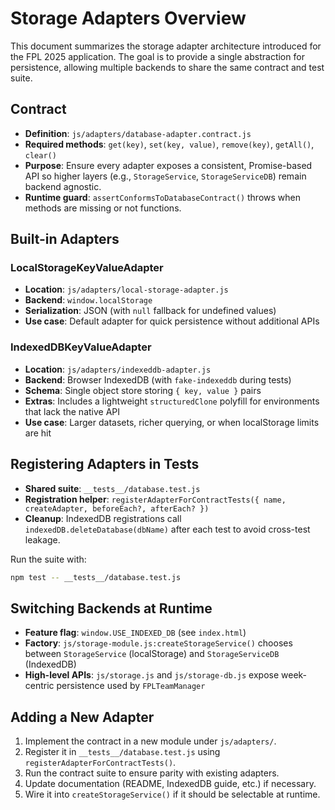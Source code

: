 # Storage Adapters Overview

This document summarizes the storage adapter architecture introduced for the FPL 2025 application. The goal is to provide a single abstraction for persistence, allowing multiple backends to share the same contract and test suite.

## Contract

- **Definition**: `js/adapters/database-adapter.contract.js`
- **Required methods**: `get(key)`, `set(key, value)`, `remove(key)`, `getAll()`, `clear()`
- **Purpose**: Ensure every adapter exposes a consistent, Promise-based API so higher layers (e.g., `StorageService`, `StorageServiceDB`) remain backend agnostic.
- **Runtime guard**: `assertConformsToDatabaseContract()` throws when methods are missing or not functions.

## Built-in Adapters

### LocalStorageKeyValueAdapter

- **Location**: `js/adapters/local-storage-adapter.js`
- **Backend**: `window.localStorage`
- **Serialization**: JSON (with `null` fallback for undefined values)
- **Use case**: Default adapter for quick persistence without additional APIs

### IndexedDBKeyValueAdapter

- **Location**: `js/adapters/indexeddb-adapter.js`
- **Backend**: Browser IndexedDB (with `fake-indexeddb` during tests)
- **Schema**: Single object store storing `{ key, value }` pairs
- **Extras**: Includes a lightweight `structuredClone` polyfill for environments that lack the native API
- **Use case**: Larger datasets, richer querying, or when localStorage limits are hit

## Registering Adapters in Tests

- **Shared suite**: `__tests__/database.test.js`
- **Registration helper**: `registerAdapterForContractTests({ name, createAdapter, beforeEach?, afterEach? })`
- **Cleanup**: IndexedDB registrations call `indexedDB.deleteDatabase(dbName)` after each test to avoid cross-test leakage.

Run the suite with:

```bash
npm test -- __tests__/database.test.js
```

## Switching Backends at Runtime

- **Feature flag**: `window.USE_INDEXED_DB` (see `index.html`)
- **Factory**: `js/storage-module.js:createStorageService()` chooses between `StorageService` (localStorage) and `StorageServiceDB` (IndexedDB)
- **High-level APIs**: `js/storage.js` and `js/storage-db.js` expose week-centric persistence used by `FPLTeamManager`

## Adding a New Adapter

1. Implement the contract in a new module under `js/adapters/`.
2. Register it in `__tests__/database.test.js` using `registerAdapterForContractTests()`.
3. Run the contract suite to ensure parity with existing adapters.
4. Update documentation (README, IndexedDB guide, etc.) if necessary.
5. Wire it into `createStorageService()` if it should be selectable at runtime.
